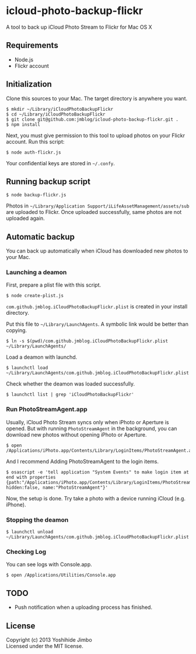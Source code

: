 # icloud-photo-backup-flickr

A tool to back up iCloud Photo Stream to Flickr for Mac OS X

## Requirements

* Node.js
* Flickr account

## Initialization

Clone this sources to your Mac. The target directory is anywhere you want.

	$ mkdir ~/Library/iCloudPhotoBackupFlickr
	$ cd ~/Library/iCloudPhotoBackupFlickr
	$ git clone git@github.com:jmblog/icloud-photo-backup-flickr.git .
	$ npm install

Next, you must give permission to this tool to upload photos on your Flickr account. Run this script:

	$ node auth-flickr.js

Your confidential keys are stored in `~/.confy`.

## Running backup script

	$ node backup-flickr.js

Photos in `~/Library/Application Support/iLifeAssetManagement/assets/sub` are uploaded to Flickr. Once uploaded successfully, same photos are not uploaded again.

## Automatic backup

You can back up automatically when iCloud has downloaded new photos to your Mac.

### Launching a deamon

First, prepare a plist file with this script.

	$ node create-plist.js

`com.github.jmblog.iCloudPhotoBackupFlickr.plist` is created in your install directory.

Put this file to `~/Library/LaunchAgents`. A symbolic link would be better than copying.

	$ ln -s $(pwd)/com.github.jmblog.iCloudPhotoBackupFlickr.plist ~/Library/LaunchAgents/

Load a deamon with launchd.

	$ launchctl load ~/Library/LaunchAgents/com.github.jmblog.iCloudPhotoBackupFlickr.plist

Check whether the deamon was loaded successfully.

	$ launchctl list | grep 'iCloudPhotoBackupFlickr'

### Run PhotoStreamAgent.app

Usually, iCloud Photo Stream syncs only when iPhoto or Aperture is opened. But with running `PhotoStreamAgent` in the background, you can download new photos without opening iPhoto or Aperture.

	$ open /Applications/iPhoto.app/Contents/Library/LoginItems/PhotoStreamAgent.app

And I recommend Adding PhotoStreamAgent to the login items.

	$ osascript -e 'tell application "System Events" to make login item at end with properties {path:"/Applications/iPhoto.app/Contents/Library/LoginItems/PhotoStreamAgent.app", hidden:false, name:"PhotoStreamAgent"}'

Now, the setup is done. Try take a photo with a device running iCloud (e.g. iPhone).

### Stopping the deamon

	$ launchctl unload ~/Library/LaunchAgents/com.github.jmblog.iCloudPhotoBackupFlickr.plist

### Checking Log

You can see logs with Console.app. 

	$ open /Applications/Utilities/Console.app

## TODO

* Push notification when a uploading process has finished.

## License
Copyright (c) 2013 Yoshihide Jimbo  
Licensed under the MIT license.
